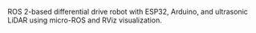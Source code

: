 ROS 2-based differential drive robot with ESP32, Arduino, and ultrasonic LiDAR using micro-ROS and RViz visualization.
